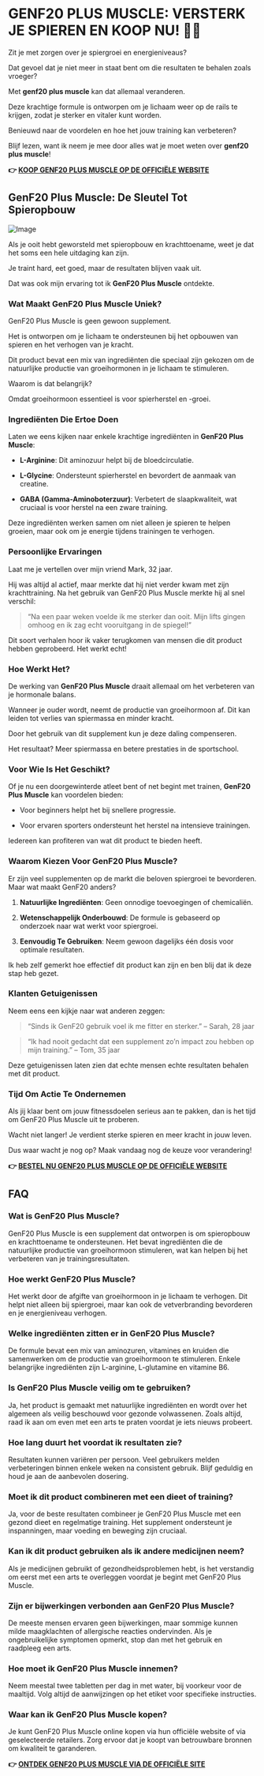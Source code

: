 # GENF20 PLUS MUSCLE: VERSTERK JE SPIEREN EN KOOP NU! 💪🔥

Zit je met zorgen over je spiergroei en energieniveaus? 

Dat gevoel dat je niet meer in staat bent om die resultaten te behalen zoals vroeger? 

Met **genf20 plus muscle** kan dat allemaal veranderen. 

Deze krachtige formule is ontworpen om je lichaam weer op de rails te krijgen, zodat je sterker en vitaler kunt worden. 

Benieuwd naar de voordelen en hoe het jouw training kan verbeteren? 

Blijf lezen, want ik neem je mee door alles wat je moet weten over **genf20 plus muscle**!



**👉 [KOOP GENF20 PLUS MUSCLE OP DE OFFICIËLE WEBSITE](https://gchaffi.com/8ah1bh8K)**

## GenF20 Plus Muscle: De Sleutel Tot Spieropbouw

![Image](https://www2.sellhealth.com/166/genf20_muscle_2_2.jpg)

Als je ooit hebt geworsteld met spieropbouw en krachttoename, weet je dat het soms een hele uitdaging kan zijn. 

Je traint hard, eet goed, maar de resultaten blijven vaak uit.

Dat was ook mijn ervaring tot ik **GenF20 Plus Muscle** ontdekte.

### Wat Maakt GenF20 Plus Muscle Uniek?

GenF20 Plus Muscle is geen gewoon supplement. 

Het is ontworpen om je lichaam te ondersteunen bij het opbouwen van spieren en het verhogen van je kracht. 

Dit product bevat een mix van ingrediënten die speciaal zijn gekozen om de natuurlijke productie van groeihormonen in je lichaam te stimuleren.

Waarom is dat belangrijk? 

Omdat groeihormoon essentieel is voor spierherstel en -groei.

### Ingrediënten Die Ertoe Doen

Laten we eens kijken naar enkele krachtige ingrediënten in **GenF20 Plus Muscle**:

- **L-Arginine**: Dit aminozuur helpt bij de bloedcirculatie.
  
- **L-Glycine**: Ondersteunt spierherstel en bevordert de aanmaak van creatine.
  
- **GABA (Gamma-Aminoboterzuur)**: Verbetert de slaapkwaliteit, wat cruciaal is voor herstel na een zware training.

Deze ingrediënten werken samen om niet alleen je spieren te helpen groeien, maar ook om je energie tijdens trainingen te verhogen. 

### Persoonlijke Ervaringen

Laat me je vertellen over mijn vriend Mark, 32 jaar. 

Hij was altijd al actief, maar merkte dat hij niet verder kwam met zijn krachttraining. Na het gebruik van GenF20 Plus Muscle merkte hij al snel verschil:

> “Na een paar weken voelde ik me sterker dan ooit. Mijn lifts gingen omhoog en ik zag echt vooruitgang in de spiegel!”

Dit soort verhalen hoor ik vaker terugkomen van mensen die dit product hebben geprobeerd. Het werkt echt!

### Hoe Werkt Het?

De werking van **GenF20 Plus Muscle** draait allemaal om het verbeteren van je hormonale balans. 

Wanneer je ouder wordt, neemt de productie van groeihormoon af. Dit kan leiden tot verlies van spiermassa en minder kracht.

Door het gebruik van dit supplement kun je deze daling compenseren.

Het resultaat? Meer spiermassa en betere prestaties in de sportschool.

### Voor Wie Is Het Geschikt?

Of je nu een doorgewinterde atleet bent of net begint met trainen, **GenF20 Plus Muscle** kan voordelen bieden:

- Voor beginners helpt het bij snellere progressie.
  
- Voor ervaren sporters ondersteunt het herstel na intensieve trainingen.

Iedereen kan profiteren van wat dit product te bieden heeft.

### Waarom Kiezen Voor GenF20 Plus Muscle?

Er zijn veel supplementen op de markt die beloven spiergroei te bevorderen. Maar wat maakt GenF20 anders?

1. **Natuurlijke Ingrediënten**: Geen onnodige toevoegingen of chemicaliën.
   
2. **Wetenschappelijk Onderbouwd**: De formule is gebaseerd op onderzoek naar wat werkt voor spiergroei.
   
3. **Eenvoudig Te Gebruiken**: Neem gewoon dagelijks één dosis voor optimale resultaten.

Ik heb zelf gemerkt hoe effectief dit product kan zijn en ben blij dat ik deze stap heb gezet.

### Klanten Getuigenissen

Neem eens een kijkje naar wat anderen zeggen:

> “Sinds ik GenF20 gebruik voel ik me fitter en sterker.” – Sarah, 28 jaar

> “Ik had nooit gedacht dat een supplement zo’n impact zou hebben op mijn training.” – Tom, 35 jaar

Deze getuigenissen laten zien dat echte mensen echte resultaten behalen met dit product.

### Tijd Om Actie Te Ondernemen

Als jij klaar bent om jouw fitnessdoelen serieus aan te pakken, dan is het tijd om GenF20 Plus Muscle uit te proberen. 

Wacht niet langer! Je verdient sterke spieren en meer kracht in jouw leven.

Dus waar wacht je nog op? Maak vandaag nog de keuze voor verandering!



**👉 [BESTEL NU GENF20 PLUS MUSCLE OP DE OFFICIËLE WEBSITE](https://gchaffi.com/8ah1bh8K)**

## FAQ

### Wat is GenF20 Plus Muscle?

GenF20 Plus Muscle is een supplement dat ontworpen is om spieropbouw en krachttoename te ondersteunen. Het bevat ingrediënten die de natuurlijke productie van groeihormoon stimuleren, wat kan helpen bij het verbeteren van je trainingsresultaten.

### Hoe werkt GenF20 Plus Muscle?

Het werkt door de afgifte van groeihormoon in je lichaam te verhogen. Dit helpt niet alleen bij spiergroei, maar kan ook de vetverbranding bevorderen en je energieniveau verhogen. 

### Welke ingrediënten zitten er in GenF20 Plus Muscle?

De formule bevat een mix van aminozuren, vitamines en kruiden die samenwerken om de productie van groeihormoon te stimuleren. Enkele belangrijke ingrediënten zijn L-arginine, L-glutamine en vitamine B6.

### Is GenF20 Plus Muscle veilig om te gebruiken?

Ja, het product is gemaakt met natuurlijke ingrediënten en wordt over het algemeen als veilig beschouwd voor gezonde volwassenen. Zoals altijd, raad ik aan om even met een arts te praten voordat je iets nieuws probeert.

### Hoe lang duurt het voordat ik resultaten zie?

Resultaten kunnen variëren per persoon. Veel gebruikers melden verbeteringen binnen enkele weken na consistent gebruik. Blijf geduldig en houd je aan de aanbevolen dosering.

### Moet ik dit product combineren met een dieet of training?

Ja, voor de beste resultaten combineer je GenF20 Plus Muscle met een gezond dieet en regelmatige training. Het supplement ondersteunt je inspanningen, maar voeding en beweging zijn cruciaal.

### Kan ik dit product gebruiken als ik andere medicijnen neem?

Als je medicijnen gebruikt of gezondheidsproblemen hebt, is het verstandig om eerst met een arts te overleggen voordat je begint met GenF20 Plus Muscle.

### Zijn er bijwerkingen verbonden aan GenF20 Plus Muscle?

De meeste mensen ervaren geen bijwerkingen, maar sommige kunnen milde maagklachten of allergische reacties ondervinden. Als je ongebruikelijke symptomen opmerkt, stop dan met het gebruik en raadpleeg een arts.

### Hoe moet ik GenF20 Plus Muscle innemen?

Neem meestal twee tabletten per dag in met water, bij voorkeur voor de maaltijd. Volg altijd de aanwijzingen op het etiket voor specifieke instructies.

### Waar kan ik GenF20 Plus Muscle kopen?

Je kunt GenF20 Plus Muscle online kopen via hun officiële website of via geselecteerde retailers. Zorg ervoor dat je koopt van betrouwbare bronnen om kwaliteit te garanderen.



**👉 [ONTDEK GENF20 PLUS MUSCLE VIA DE OFFICIËLE SITE](https://gchaffi.com/8ah1bh8K)**